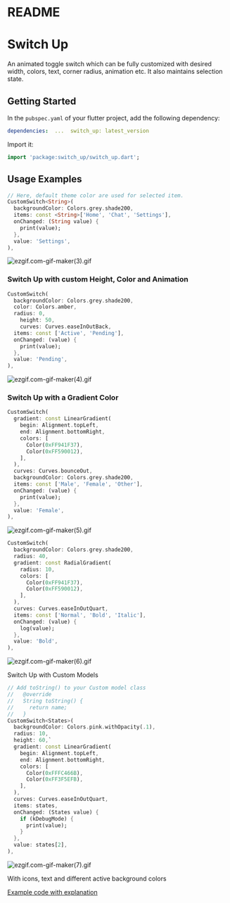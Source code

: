 # README

# Switch Up

An animated toggle switch which can be fully customized with desired width, colors, text, corner radius, animation etc. It also maintains selection state.

## Getting Started

In the `pubspec.yaml` of your flutter project, add the following dependency:

```yaml
dependencies:  ...  switch_up: latest_version
```

Import it:

```dart
import 'package:switch_up/switch_up.dart';
```

## Usage Examples

```dart
// Here, default theme color are used for selected item.
CustomSwitch<String>(
  backgroundColor: Colors.grey.shade200,
  items: const <String>['Home', 'Chat', 'Settings'],
  onChanged: (String value) {
    print(value);
  },
  value: 'Settings',
),
```

![ezgif.com-gif-maker(3).gif](README%2040142144b4af4d02bbbe207aa591335f/ezgif.com-gif-maker(3).gif)

### Switch Up with custom Height, Color and Animation

```dart
CustomSwitch(
  backgroundColor: Colors.grey.shade200,
  color: Colors.amber,
  radius: 0,
	height: 50,
	curves: Curves.easeInOutBack,
  items: const ['Active', 'Pending'],
  onChanged: (value) {
    print(value);
  },
  value: 'Pending',
),
```

![ezgif.com-gif-maker(4).gif](README%2040142144b4af4d02bbbe207aa591335f/ezgif.com-gif-maker(4).gif)

### Switch Up with a Gradient Color

```dart
CustomSwitch(
  gradient: const LinearGradient(
    begin: Alignment.topLeft,
    end: Alignment.bottomRight,
    colors: [
      Color(0xFF941F37),
      Color(0xFF590012),
    ],
  ),
  curves: Curves.bounceOut,
  backgroundColor: Colors.grey.shade200,
  items: const ['Male', 'Female', 'Other'],
  onChanged: (value) {
    print(value);
  },
  value: 'Female',
),
```

![ezgif.com-gif-maker(5).gif](README%2040142144b4af4d02bbbe207aa591335f/ezgif.com-gif-maker(5).gif)

```dart
CustomSwitch(
  backgroundColor: Colors.grey.shade200,
  radius: 40,
  gradient: const RadialGradient(
    radius: 10,
    colors: [
      Color(0xFF941F37),
      Color(0xFF590012),
    ],
  ),
  curves: Curves.easeInOutQuart,
  items: const ['Normal', 'Bold', 'Italic'],
  onChanged: (value) {
    log(value);
  },
  value: 'Bold',
),
```

![ezgif.com-gif-maker(6).gif](README%2040142144b4af4d02bbbe207aa591335f/ezgif.com-gif-maker(6).gif)

Switch Up with Custom Models

```dart
// Add toString() to your Custom model class
//   @override
//   String toString() {
//     return name;
//   } 
CustomSwitch<States>(
  backgroundColor: Colors.pink.withOpacity(.1),
  radius: 10,
  height: 60,`
  gradient: const LinearGradient(
    begin: Alignment.topLeft,
    end: Alignment.bottomRight,
    colors: [
      Color(0xFFFC466B),
      Color(0xFF3F5EFB),
    ],
  ),
  curves: Curves.easeInOutQuart,
  items: states,
  onChanged: (States value) {
    if (kDebugMode) {
      print(value);
    }
  },
  value: states[2],
),

```

![ezgif.com-gif-maker(7).gif](README%2040142144b4af4d02bbbe207aa591335f/ezgif.com-gif-maker(7).gif)

With icons, text and different active background colors

[Example code with explanation](https://github.com/ketan-glitch/switch_up/tree/master/example)